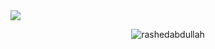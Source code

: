 <img src="https://www.canva.com/design/DAFyPsB0AfM/Wgj6aOUEEt5ILnQd_A05kA/edit">

<p align="center"><img align="center" src="https://github-readme-stats.vercel.app/api/top-langs?username=rashedabdullah&show_icons=true&locale=en&layout=compact" alt="rashedabdullah" /></p>
